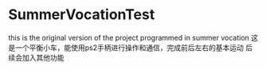 # SummerVocationTest
this is the original version of the project programmed in summer vocation
这是一个平衡小车，能使用ps2手柄进行操作和通信，完成前后左右的基本运动
后续会加入其他功能


